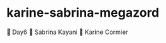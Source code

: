 # karine-sabrina-megazord
:musical_note: Day6
:red_circle: Sabrina Kayani
:large_blue_circle: Karine Cormier
